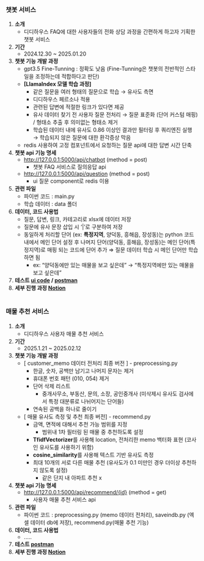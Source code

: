 ### 챗봇 서비스

1. **소개**
   - 디디하우스 FAQ에 대한 사용자들의 전화 상담 과정을 간편하게 하고자 기획한 챗봇 서비스
2. **기간**
   - 2024.12.30 ~ 2025.01.20
3. **챗봇 기능 개발 과정**
   - gpt3.5 Fine-Tunning : 정확도 낮음 (Fine-Tunning은 챗봇의 전반적인 스타일을 조정하는데 적합하다고 판단)
   - **[LlamaIndex 모델 학습 과정]**
     - 같은 질문을 여러 형태의 질문으로 학습 → 유사도 측면
     - 디디하우스 페르소나 적용
     - 관련된 답변에 적절한 링크가 있다면 제공
     - 유사 데이터 찾기 전 사용자 질문 전처리 → 질문 표준화 (단어 커스텀 매핑) / 형태소 추출 후 의미없는 형태소 제거
     - 학습된 데이터 내에 유사도 0.86 이상인 결과만 필터링 후 쿼리엔진 실행 → 학습되지 않은 질문에 대한 환각증상 막음
   - redis 사용하여 고정 컴포넌트에서 요청하는 질문 api에 대한 답변 시간 단축
4. **챗봇 api 기능 명세**
   - http://127.0.0.1:5000/api/chatbot (method = post)
     - 챗봇 FAQ 서비스로 질의응답 api
   - http://127.0.0.1:5000/api/question (method = post)
     - ui 질문 component로 redis 이용
5. **관련 파일**
   - 파이썬 코드 : main.py
   - 학습 데이터 : data 폴더
6. **데이터, 코드 사용법**
   - 질문, 답변, 링크, 카테고리로 xlsx에 데이터 저장
   - 질문에 유사 문장 삽입 시 ‘|’로 구분하여 저장
   - 동일하게 처리할 단어 (ex: **특정지역**, 양덕동, 흥해읍, 장성동)는 python 코드 내에서 메인 단어 설정 후 나머지 단어(양덕동, 흥해읍, 장성동)는 메인 단어(특정지역)로 매핑 되는 코드에 단어 추가 ⇒ 질문 데이터 학습 시 메인 단어만 학습하면 됨
     - ex: “양덕동에만 있는 매물을 보고 싶은데” → “특정지역에만 있는 매물을 보고 싶은데”
7. **테스트 [ui code](https://github.com/LeeHannaa/chatbot_csr.git) / [postman](https://leehannanaa.postman.co/workspace/My-Workspace~c627d9ef-7ce2-4938-8d37-46f1b9f1678f/collection/28908791-15e011e0-ca1c-4bb9-ac3d-9059e05136d1?origin=tab-menu)**
8. **세부 진행 과정 [Notion](https://www.notion.so/AI-15ecaaf36f6f80cfa452f2987ccdc817)**

#

### 매물 추천 서비스

1. **소개**
   - 디디하우스 사용자 매물 추천 서비스
2. **기간**
   - 2025.1.21 ~ 2025.02.12
3. **챗봇 기능 개발 과정**
   - [ customer_memo 데이터 전처리 최종 버전 ] - preprocessing.py
     - 한글, 숫자, 공백만 남기고 나머지 문자는 제거
     - 휴대폰 번호 패턴 (010, 054) 제거
     - 단어 삭제 리스트
       - 중개사무소, 부동산, 문의, 소장, 공인중개사 (미삭제시 유사도 검사에서 특정 대분류로 나뉘어지는 단어들)
     - 연속된 공백을 하나로 줄이기
   - [ 매물 유사도 측정 및 추천 최종 버전] - recommend.py
     - 금액, 면적에 대해서 추천 가능 범위를 지정
       - 범위내 1차 필터링 된 매물 중 추천하도록 설정
     - **TfidfVectorizer**를 사용해 location, 전처리한 memo 백터화 표현 (코사인 유사도를 사용하기 위함)
     - **cosine_similarity**를 사용해 텍스트 기반 유사도 측정
     - 최대 10개의 서로 다른 매물 추천 (유사도가 0.1 미만인 경우 더이상 추천하지 않도록 설정)
       - 같은 단지 내 아파트 추천 x
4. **챗봇 api 기능 명세**
   - http://127.0.0.1:5000/api/recommend/{id} (method = get)
     - 사용자 매물 추천 서비스 api
5. **관련 파일**
   - 파이썬 코드 : preprocessing.py (memo 데이터 전처리), saveindb.py (엑셀 데이터 db에 저장), recommend.py(매물 추천 기능)
6. **데이터, 코드 사용법**
   - .....
7. **테스트 [postman](https://leehannanaa.postman.co/workspace/My-Workspace~c627d9ef-7ce2-4938-8d37-46f1b9f1678f/request/28908791-fd66a48e-b445-439b-a5b4-38a83374e5d3)**
8. **세부 진행 과정 [Notion](https://www.notion.so/AI-18fcaaf36f6f80adbfb6d58871a11d0a?pvs=4)**
